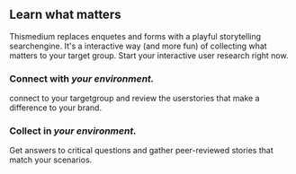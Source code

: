 ## Learn what matters
Thismedium replaces enquetes and forms with a playful storytelling searchengine. It's a interactive way (and more fun) of collecting what matters to your target group. Start your interactive user research right now.

### Connect with _your environment._
connect to your targetgroup and review the userstories that make a difference to your brand.

### Collect in _your environment._
Get answers to critical questions and gather peer-reviewed stories that match your scenarios.
